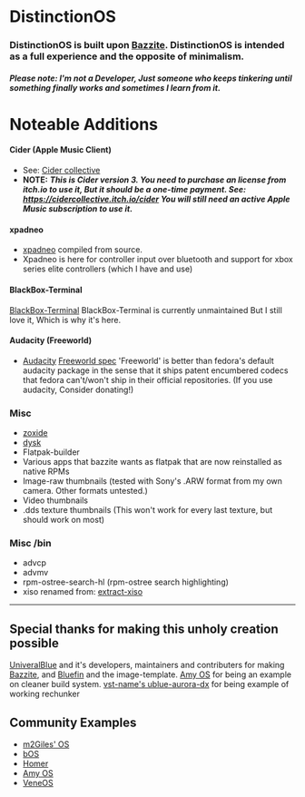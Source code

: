 # DistinctionOS

### DistinctionOS is built upon [Bazzite](https://github.com/ublue-os/bazzite). DistinctionOS is intended as a full experience and the opposite of minimalism. 
##### Please note: I'm not a Developer, Just someone who keeps tinkering until something finally works and sometimes I learn from it.

# Noteable Additions
 #### Cider (Apple Music Client) 
 - See: [Cider collective](https://cider.sh/)
 -  **NOTE:** ***This is Cider version 3. You need to purchase an license from itch.io to use it, But it should be a one-time payment. See: https://cidercollective.itch.io/cider You will still need an active Apple Music subscription to use it.***
 #### xpadneo
 - [xpadneo](https://github.com/atar-axis/xpadneo) compiled from source.
 - Xpadneo is here for controller input over bluetooth and support for xbox series elite controllers (which I have and use)
 
 #### BlackBox-Terminal
  [BlackBox-Terminal](https://github.com/yonasBSD/blackbox-terminal) BlackBox-Terminal is currently unmaintained But I still love it, Which is why it's here. 
 
 #### Audacity (Freeworld)
 - [Audacity](https://github.com/audacity/audacity) [Freeworld spec](https://github.com/rpmfusion/audacity-freeworld/blob/master/audacity-freeworld.spec) 'Freeworld' is better than fedora's default audacity package in the sense that it ships patent encumbered codecs that fedora can't/won't ship in their official repositories. (If you use audacity, Consider donating!)
 
### Misc
 - [zoxide](https://github.com/ajeetdsouza/zoxide)
 - [dysk](https://github.com/Canop/dysk)
 - Flatpak-builder 
 - Various apps that bazzite wants as flatpak that are now reinstalled as native RPMs
 - Image-raw thumbnails (tested with Sony's .ARW format from my own camera. Other formats untested.)
 - Video thumbnails
 - .dds texture thumbnails (This won't work for every last texture, but should work on most)

 ### Misc /bin
- advcp
- advmv
- rpm-ostree-search-hl (rpm-ostree search highlighting)
- xiso renamed from: [extract-xiso](https://github.com/XboxDev/extract-xiso) 

---
## Special thanks for making this unholy creation possible
[UniveralBlue](https://github.com/ublue-os) and it's developers, maintainers and contributers for making [Bazzite](https://github.com/ublue-os/bazzite), and [Bluefin](https://github.com/ublue-os/bluefin) and the image-template.
[Amy OS](https://github.com/astrovm/amyos) for being an example on cleaner build system.
[vst-name's ublue-aurora-dx](https://github.com/vst-name/ublue-aurora-dx) for being example of working rechunker

## Community Examples

- [m2Giles' OS](https://github.com/m2giles/m2os)
- [bOS](https://github.com/bsherman/bos)
- [Homer](https://github.com/bketelsen/homer/)
- [Amy OS](https://github.com/astrovm/amyos)
- [VeneOS](https://github.com/Venefilyn/veneos)
